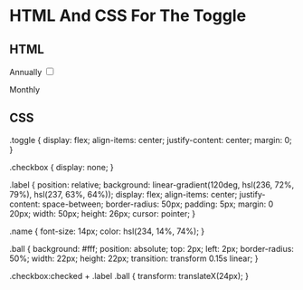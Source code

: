 # HTML And CSS For The Toggle

## HTML

<div class="toggle">
  <label class="name">Annually</label>
  <input type="checkbox" class="checkbox" id="checkbox" />

  <label for="checkbox" class="label">
    <div class="ball"></div>
  </label>

<label class="name">Monthly</label>

</div>

## CSS

.toggle {
display: flex;
align-items: center;
justify-content: center;
margin: 0;
}

.checkbox {
display: none;
}

.label {
position: relative;
background: linear-gradient(120deg, hsl(236, 72%, 79%), hsl(237, 63%, 64%));
display: flex;
align-items: center;
justify-content: space-between;
border-radius: 50px;
padding: 5px;
margin: 0 20px;
width: 50px;
height: 26px;
cursor: pointer;
}

.name {
font-size: 14px;
color: hsl(234, 14%, 74%);
}

.ball {
background: #fff;
position: absolute;
top: 2px;
left: 2px;
border-radius: 50%;
width: 22px;
height: 22px;
transition: transform 0.15s linear;
}

.checkbox:checked + .label .ball {
transform: translateX(24px);
}